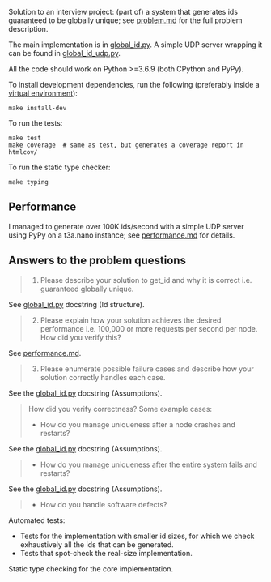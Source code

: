 Solution to an interview project: (part of) a system that generates ids
guaranteed to be globally unique; see [problem.md](./problem.md) for
the full problem description.

The main implementation is in [global_id.py](./global_id.py).
A simple UDP server wrapping it can be found in
[global_id_udp.py](./global_id_udp.py).

All the code should work on Python >=3.6.9 (both CPython and PyPy).

To install development dependencies, run the following (preferably inside a
[virtual environment](https://docs.python.org/3/library/venv.html)):

    make install-dev

To run the tests:

    make test
    make coverage  # same as test, but generates a coverage report in htmlcov/

To run the static type checker:

    make typing


## Performance

I managed to generate over 100K ids/second with a simple UDP server
using PyPy on a t3a.nano instance; see [performance.md](./performance.md)
for details.


## Answers to the problem questions

> 1. Please describe your solution to get_id and why it is correct i.e. guaranteed globally unique.

See [global_id.py](./global_id.py) docstring (Id structure).

> 2. Please explain how your solution achieves the desired performance i.e. 100,000 or more requests per second per node. How did you verify this?

See [performance.md](./performance.md).

> 3. Please enumerate possible failure cases and describe how your solution correctly handles each case.

See the [global_id.py](./global_id.py) docstring (Assumptions).

> How did you verify correctness? Some example cases:
>
> * How do you manage uniqueness after a node crashes and restarts?

See the [global_id.py](./global_id.py) docstring (Assumptions).

> * How do you manage uniqueness after the entire system fails and restarts?

See the [global_id.py](./global_id.py) docstring (Assumptions).

> * How do you handle software defects?

Automated tests:

* Tests for the implementation with smaller id sizes, for which we check
  exhaustively all the ids that can be generated.
* Tests that spot-check the real-size implementation.

Static type checking for the core implementation.

